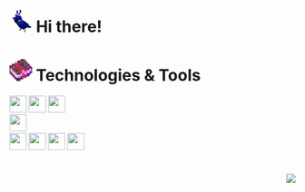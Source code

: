 <h1><img src="minecraft-blue.gif" width="40" height="40"> Hi there!</h1> 

<h1><img src="minecraft-enchanted-book.gif" width="40" height="40"> Technologies & Tools</h1>

<img src="https://cdn.jsdelivr.net/gh/devicons/devicon/icons/react/react-original.svg" width="30" height="30"></img>
<img src="https://cdn.jsdelivr.net/gh/devicons/devicon/icons/javascript/javascript-original.svg" width="30" height="30"></img>
<img src="https://cdn.jsdelivr.net/gh/devicons/devicon/icons/typescript/typescript-original.svg" width="30" height="30"></img>  
<img src="https://cdn.jsdelivr.net/gh/devicons/devicon/icons/vscode/vscode-original.svg" width="30" height="30"></img>
<br/>
<img src="https://cdn.jsdelivr.net/gh/devicons/devicon/icons/csharp/csharp-original.svg" width="30" height="30"></img>
<img src="https://cdn.jsdelivr.net/gh/devicons/devicon/icons/dotnetcore/dotnetcore-original.svg" width="30" height="30"></img>
<img src="https://cdn.jsdelivr.net/gh/devicons/devicon/icons/postgresql/postgresql-original.svg" width="30" height="30"></img>
<img src="https://cdn.jsdelivr.net/gh/devicons/devicon/icons/visualstudio/visualstudio-plain.svg" width="30" height="30"></img>
<!-- <img src="https://cdn.jsdelivr.net/gh/devicons/devicon/icons/docker/docker-original.svg" width="30" height="30" align="center"></img> -->
###
  #
  
<div align="right"> 
    <a href="https://t.me/viaside" target="_blank"><img src="https://img.shields.io/badge/-Telegram-125999?style=for-the-badge&logo=telegram&logoColor=white" /></a>
</div>
